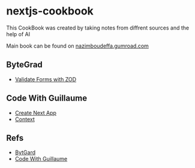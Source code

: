 # nextjs-cookbook

This CookBook was created by taking notes from diffrent sources and the help of AI

Main book can be found on [nazimboudeffa.gumroad.com](https://nazimboudeffa.gumroad.com)

## ByteGrad

* [Validate Forms with ZOD](validate-forms.md)

## Code With Guillaume

* [Create Next App](create.md)
* [Context](context.md)

## Refs

* [BytGard](https://www.youtube.com/@ByteGrad)
* [Code With Guillaume](https://www.youtube.com/@codewithguillaume)

